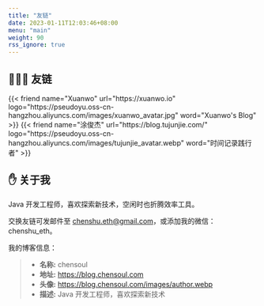 ```yaml
---
title: "友链"
date: 2023-01-11T12:03:46+08:00
menu: "main"
weight: 90
rss_ignore: true
---
```


## 👨🏻‍💻 友链

<div class="flink" id="article-container">
    <div class="friend-list-div" >
    {{< friend name="Xuanwo" url="https://xuanwo.io" logo="https://pseudoyu.oss-cn-hangzhou.aliyuncs.com/images/xuanwo_avatar.jpg" word="Xuanwo's Blog" >}}
    {{< friend name="涂俊杰" url="https://blog.tujunjie.com/" logo="https://pseudoyu.oss-cn-hangzhou.aliyuncs.com/images/tujunjie_avatar.webp" word="时间记录践行者" >}}
    </div>
</div>

## ✋ 关于我

Java 开发工程师，喜欢探索新技术，空闲时也折腾效率工具。

交换友链可发邮件至 chenshu.eth@gmail.com，或添加我的微信：chenshu_eth。

我的博客信息：

> - **名称:** chensoul
> - **地址:** https://blog.chensoul.com
> - **头像:** https://blog.chensoul.com/images/author.webp
> - **描述:** Java 开发工程师，喜欢探索新技术